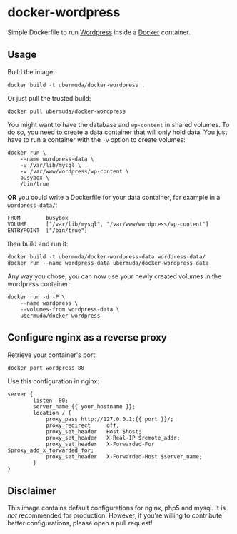 docker-wordpress
================

Simple Dockerfile to run [Wordpress](http://wordpress.com/) inside a [Docker](http://docker.io) container.

Usage
-----

Build the image:

    docker build -t ubermuda/docker-wordpress .

Or just pull the trusted build:

    docker pull ubermuda/docker-wordpress

You might want to have the database and `wp-content` in shared volumes. To do so, you need to create a data container that will only hold data. You just have to run a container with the `-v` option to create volumes:

    docker run \
        --name wordpress-data \
        -v /var/lib/mysql \
        -v /var/www/wordpress/wp-content \
        busybox \
        /bin/true

__OR__ you could write a Dockerfile for your data container, for example in a `wordpress-data/`:

    FROM        busybox
    VOLUME      ["/var/lib/mysql", "/var/www/wordpress/wp-content"]
    ENTRYPOINT  ["/bin/true"]

then build and run it:

    docker build -t ubermuda/docker-wordpress-data wordpress-data/
    docker run --name wordpress-data ubermuda/docker-wordpress-data

Any way you chose, you can now use your newly created volumes in the wordpress container:

    docker run -d -P \
        --name wordpress \
        --volumes-from wordpress-data \
        ubermuda/docker-wordpress

Configure nginx as a reverse proxy
----------------------------------

Retrieve your container's port:

    docker port wordpress 80

Use this configuration in nginx:

    server {
            listen  80;
            server_name {{ your_hostname }};
            location / {
                proxy_pass http://127.0.0.1:{{ port }}/;
                proxy_redirect     off;
                proxy_set_header   Host $host;
                proxy_set_header   X-Real-IP $remote_addr;
                proxy_set_header   X-Forwarded-For $proxy_add_x_forwarded_for;
                proxy_set_header   X-Forwarded-Host $server_name;
            }
    }

Disclaimer
----------

This image contains default configurations for nginx, php5 and mysql. It is *not* recommended for production. However, if you're willing to contribute better configurations, please open a pull request!